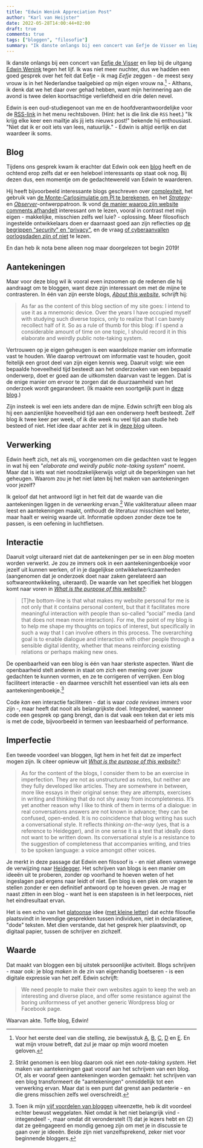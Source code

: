 ```yaml
---
title: "Edwin Wenink Appreciation Post"
author: "Karl van Heijster"
date: 2022-05-28T14:00:44+02:00
draft: true
comments: true
tags: ["bloggen", "filosofie"]
summary: "Ik danste onlangs bij een concert van Eefje de Visser en liep bij de uitgang Edwin Wenink tegen het lijf. Edwin is een oud-studiegenoot van me en de hoofdverantwoordelijke voor de RSS-link in het menu rechtsboven. \"Ik krijg elke keer een mailtje als jij iets nieuws post!\" bekende hij enthousiast. \"Niet dat ik er ooit iets van lees, natuurlijk.\" - Edwin is altijd eerlijk en dat waardeer ik soms. Tijdens ons gesprek kwam ik erachter dat Edwin ook een blog heeft en de ochtend erop zelfs dat er een heleboel interessants op staat ook nog. Bij dezen dus, een momentje om de gedachtewereld van Edwin te waarderen."
---
```


Ik danste onlangs bij een concert van [Eefje de Visser](https://www.eefjedevisser.com/) en liep bij de uitgang [Edwin Wenink](https://www.linkedin.com/in/ejwenink/) tegen het lijf. Ik was niet meer nuchter, dus we hadden een goed gesprek over het feit dat Eefje - ik mag *Eefje* zeggen - de meest sexy vrouw is in het Nederlandse taalgebied op mijn eigen vrouw na.[^1] - Althans, ik denk dat we het daar over gehad hebben, want mijn herinnering aan die avond is twee delen koortsachtige verliefdheid en drie delen nevel. 


Edwin is een oud-studiegenoot van me en de hoofdverantwoordelijke voor de [RSS-link](https://www.karlvanheijster.com/index.xml/) in het menu rechtsboven. (Hint: het is die link die `RSS` heet.) "Ik krijg elke keer een mailtje als jij iets nieuws post!" bekende hij enthousiast. "Niet dat ik er ooit iets van lees, natuurlijk." - Edwin is altijd eerlijk en dat waardeer ik soms.


## Blog


Tijdens ons gesprek kwam ik erachter dat Edwin ook een [blog](https://www.edwinwenink.xyz/) heeft en de ochtend erop zelfs dat er een heleboel interessants op staat ook nog. Bij dezen dus, een momentje om de gedachtewereld van Edwin te waarderen.


Hij heeft bijvoorbeeld interessante blogs geschreven over [complexiteit](https://www.edwinwenink.xyz/posts/4-p_np/), het gebruik van [de Monte-Carlosimulatie om PI te berekenen](https://www.edwinwenink.xyz/posts/7-montecarlo/), en het [*Strategy*](https://www.edwinwenink.xyz/posts/8-oostrategypattern/)- en [*Observer*](https://www.edwinwenink.xyz/posts/9-ooobserverpattern/)-ontwerppatroon. Ik vond [de manier waarop zijn website comments afhandelt](https://www.edwinwenink.xyz/posts/18-comments/) interessant om te lezen, vooral in contrast met mijn eigen - makkelijke, misschien zelfs wel luie? - oplossing. Meer filosofisch ingestelde ontwikkelaars doen er daarnaast goed aan zijn reflecties op [de begrippen "*security*" en "privacy"](https://www.edwinwenink.xyz/posts/20-security_privacy_key_terms/), en de vraag [of cyberaanvallen oorlogsdaden zijn of niet](https://www.edwinwenink.xyz/posts/24-war_terrorism_cyberdomain/) te lezen. 


En dan heb ik nota bene alleen nog maar doorgelezen tot begin 2019!


## Aantekeningen


Maar voor deze blog wil ik vooral even inzoomen op de redenen die hij aandraagt om te bloggen, want deze zijn interessant om met de mijne te contrasteren. In één van zijn eerste blogs, [*About this website*](https://www.edwinwenink.xyz/posts/2-about-this-website/), schrijft hij:


> As far as the content of this blog section of my site goes: I intend to use it as a mnemonic device. Over the years I have occupied myself with studying such diverse topics, only to realize that I can barely recollect half of it. So as a rule of thumb for this blog: if I spend a considerable amount of time on one topic, I should record it in this elaborate and weirdly public note-taking system.


Vertrouwen op je eigen geheugen is een waardeloze manier om informatie vast te houden. Wie daarop vertrouwt om informatie vast te houden, gooit feitelijk een groot deel van zijn eigen kennis weg. Daaruit volgt: wie een bepaalde hoeveelheid tijd besteedt aan het onderzoeken van een bepaald onderwerp, doet er goed aan de uitkomsten daarvan vast te leggen. Dat is de enige manier om ervoor te zorgen dat de duurzaamheid van het onderzoek wordt gegarandeert. (Ik maakte een soortgelijk punt in [deze blog](/blog/21/08/vijf-voordelen-van-bloggen/).)


Zijn insteek is wel een iets andere dan de mijne. Edwin schrijft een blog als hij een aanzienlijke hoeveelheid tijd aan een onderwerp heeft besteedt. Zelf blog ik twee keer per week, of ik die week nu veel tijd aan studie heb besteed of niet. Het idee daar achter zet ik in [deze blog](/blog/22/01/waarom-ik-twee-keer-per-week-blog/) uiteen.


## Verwerking


Edwin heeft zich, net als mij, voorgenomen om die gedachten vast te leggen in wat hij een "*elaborate and weirdly public note-taking system*" noemt. Maar dat is iets wat niet noodzakelijkerwijs volgt uit de beperkingen van het geheugen. Waarom zou je het niet laten bij het maken van aantekeningen voor jezelf? 


Ik geloof dat het antwoord ligt in het feit dat de waarde van die aantekeningen liggen in de *verwerking* ervan.[^2] Wie vakliteratuur alleen maar leest en aantekeningen maakt, onthoudt de literatuur misschien wel beter, maar haalt er weinig waarde uit. Informatie opdoen zonder deze toe te passen, is een oefening in luchtfietsen. 


## Interactie


Daaruit volgt uiteraard niet dat de aantekeningen per se in een *blog* moeten worden verwerkt. Je zou ze immers ook in een aantekeningenboekje voor jezelf uit kunnen werken, of in je dagelijkse ontwikkelwerkzaamheden (aangenomen dat je onderzoek doet naar zaken gerelateerd aan softwareontwikkeling, uiteraard). De waarde van het specifiek het bloggen komt naar voren in [*What is the purpose of this website?*](www.edwinwenink.xyz/posts/27-website_purpose/):


> [T]he bottom-line is that what makes my website personal for me is not only that it contains personal content, but that it facilitates more meaningful interaction with people than so-called “social” media (and that does not mean more interaction). For me, the point of my blog is to help me shape my thoughts on topics of interest, but specifically in such a way that I can involve others in this process. The overarching goal is to enable dialogue and interaction with other people through a sensible digital identity, whether that means reinforcing existing relations or perhaps making new ones.


De openbaarheid van een blog is één van haar sterkste aspecten. Want die openbaarheid stelt anderen in staat om zich een mening over jouw gedachten te kunnen vormen, en ze te corrigeren of verrijken. Een blog faciliteert interactie - en daarmee verschilt het essentieel van iets als een aantekeningenboekje.[^3]


Code *kan* een interactie faciliteren - dat is waar *code reviews* immers voor zijn -, maar heeft dat nooit als belangrijkste doel. Integendeel, wanneer code een gesprek op gang brengt, dan is dat vaak een teken dat er iets mis is met de code, bijvoorbeeld in termen van leesbaarheid of performance. 


## Imperfectie


Een tweede voordeel van bloggen, ligt hem in het feit dat ze imperfect mogen zijn. Ik citeer opnieuw uit [*What is the purpose of this website?*](www.edwinwenink.xyz/posts/27-website_purpose/):


> As for the content of the blogs, I consider them to be an exercise in imperfection. They are not as unstructured as notes, but neither are they fully developed like articles. They are somewhere in between, more like essays in their original sense: they are attempts, exercises in writing and thinking that do not shy away from incompleteness. It’s yet another reason why I like to think of them in terms of a dialogue: in real conversations answers are not known in advance; they can be confused, open-ended. It is no coincidence that blog writing has such a conversational style. It reflects *thinking on-the-way* (yes, that is a reference to Heidegger), and in one sense it is a text that ideally does not want to be written down. Its conversational style is a resistance to the suggestion of completeness that accompanies writing, and tries to be spoken language: a voice amongst other voices.


Je merkt in deze passage dat Edwin een filosoof is - en niet alleen vanwege de verwijzing naar [Heidegger](https://plato.stanford.edu/entries/heidegger/). Het schrijven van blogs is een manier om ideeën uit te proberen, zonder op voorhand te hoeven weten of het ingeslagen pad ergens naar leidt of niet. Een blog is een plek om vragen te stellen zonder er een definitief antwoord op te hoeven geven. Je mag er naast zitten in een blog - want het is een stapsteen is in het leerpoces, niet het eindresultaat ervan. 


Het is een echo van het [platoonse](https://stanford.library.sydney.edu.au/archives/sum2012/entries/plato/) idee ([met kleine letter](https://nl.wikipedia.org/wiki/Idee%C3%ABnleer)) dat echte filosofie plaatsvindt in levendige gesprekken tussen individuen, niet in declaratieve, "dode" teksten. Met dien verstande, dat het gesprek hier plaatsvindt, op digitaal papier, tussen de schrijver en zichzelf.


## Waarde


Dat maakt van bloggen een bij uitstek persoonlijke activiteit. Blogs schrijven - maar ook: je blog *maken* in de zin van eigenhandig boetseren - is een digitale expressie van het zelf. Edwin schrijft:


> We need people to make their own websites again to keep the web an interesting and diverse place, and offer some resistance against the boring uniformness of yet another generic Wordpress blog or Facebook page.


Waarvan akte. Toffe blog, Edwin!


[^1]: Voor het eerste deel van die stelling, zie bewijsstuk [A](https://www.youtube.com/watch?v=XLLjtZNp8vg), [B](https://www.youtube.com/watch?v=huLBOpCoHec), [C](https://www.youtube.com/watch?v=WyGMNPKBMRw), [D](https://www.youtube.com/watch?v=sjhba8POBLM) en [E](https://www.youtube.com/watch?v=njnhvGuwIEU). En wat mijn vrouw betreft, dat zul je maar op mijn woord moeten geloven. 


[^2]: Strikt genomen is een blog daarom ook niet een *note-taking system*. Het maken van aantekeningen gaat vooraf aan het schrijven van een blog. Of, als er vooraf geen aantekeningen worden gemaakt: het schrijven van een blog transformeert de "aantekeningen" onmiddellijk tot een verwerking ervan. Maar dat is een punt dat grenst aan pedanterie - en die grens misschien zelfs wel overschreidt.


[^3]: Toen ik mijn [vijf voordelen van bloggen](/blog/21/08/vijf-voordelen-van-bloggen/) uiteenzette, heb ik dit voordeel echter bewust weggelaten. Niet omdat ik het niet belangrijk vind - integendeel! -, maar omdat dit veronderstelt (1) dat je lezers hebt en (2) dat ze geëngageerd en mondig genoeg zijn om met je in discussie te gaan over je ideeën. Beide zijn niet vanzelfsprekend, zeker niet voor beginnende bloggers.
